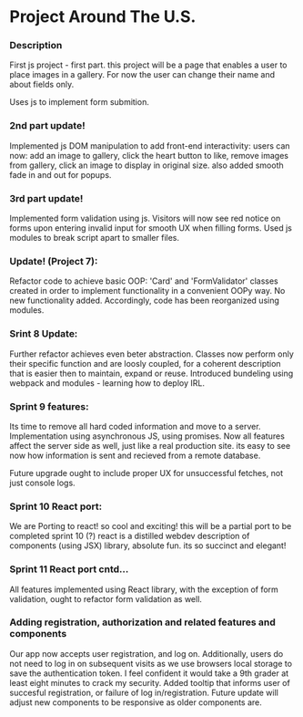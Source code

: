 # Project Around The U.S.

### Description

First js project - first part. this project will be a page that enables a user to place images in a gallery.
For now the user can change their name and about fields only.

Uses js to implement form submition.

### 2nd part update!

Implemented js DOM manipulation to add front-end interactivity: users can now: add an image to gallery, click the heart button to like, remove images from gallery, click an image to display in original size.
also added smooth fade in and out for popups.

### 3rd part update!

Implemented form validation using js. Visitors will now see red notice on forms upon entering invalid input for smooth UX when filling forms.
Used js modules to break script apart to smaller files.

### Update! (Project 7):

Refactor code to achieve basic OOP: 'Card' and 'FormValidator' classes created in order to implement functionality in a convenient OOPy way.
No new functionality added. Accordingly, code has been reorganized using modules.

### Srint 8 Update:

Further refactor achieves even beter abstraction. Classes now perform only their specific function and are loosly coupled, for a coherent description that is easier then to maintain, expand or reuse.
Introduced bundeling using webpack and modules - learning how to deploy IRL.

### Sprint 9 features:

Its time to remove all hard coded information and move to a server. Implementation using asynchronous JS, using promises.
Now all features affect the server side as well, just like a real production site. its easy to see now how information is sent and recieved from a remote database.

Future upgrade ought to include proper UX for unsuccessful fetches, not just console logs.

### Sprint 10 React port:

We are Porting to react! so cool and exciting! this will be a partial port to be completed sprint 10 (?)
react is a distilled webdev description of components (using JSX) library, absolute fun. its so succinct and elegant!

### Sprint 11 React port cntd...

All features implemented using React library, with the exception of form validation, ought to refactor form validation as well.

### Adding registration, authorization and related features and components

Our app now accepts user registration, and log on. Additionally, users do not need to log in on subsequent visits as we use browsers local storage to save the authentication token. I feel confident it would take a 9th grader at least eight minutes to crack my security.
Added tooltip that informs user of succesful registration, or failure of log in/registration. Future update will adjust new components to be responsive as older components are.